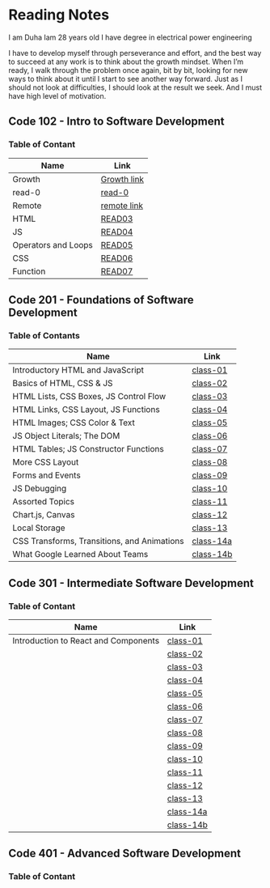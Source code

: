 # Reading Notes
I am Duha Iam 28 years old I have degree in electrical power engineering

I have to develop myself through perseverance and effort, and the best way to succeed at any work is to  think about the growth mindset. When I’m ready, I walk through the problem once again, bit by bit, looking for new ways to think about it until I start to see another way forward. Just as I should not look at difficulties, I should look at the result we seek. And I must have high level of motivation.



## Code 102 - Intro to Software Development


### Table of Contant 

Name | Link
------------ | -------------
Growth | [Growth link](https://duhaabughazleh.github.io/reading-notes/growth)
read-0 | [read-0](https://duhaabughazleh.github.io/reading-notes/read001)
Remote | [remote link](https://duhaabughazleh.github.io/reading-notes/read02)
HTML | [READ03](https://duhaabughazleh.github.io/reading-notes/read03)
JS | [READ04](https://duhaabughazleh.github.io/reading-notes/read04)
Operators and Loops | [READ05](https://duhaabughazleh.github.io/reading-notes/read05)
CSS | [READ06](https://duhaabughazleh.github.io/reading-notes/read06)
Function | [READ07](https://duhaabughazleh.github.io/reading-notes/read07)



## Code 201 - Foundations of Software Development


### Table of Contants


| Name        | Link        |
| ----------- | ----------- |
| Introductory HTML and JavaScript         | [class-01](https://duhaabughazleh.github.io/reading-notes/class-01)        |
| Basics of HTML, CSS & JS                 | [class-02](https://duhaabughazleh.github.io/reading-notes/class-02)        |
|  HTML Lists, CSS Boxes, JS Control Flow  | [class-03](https://duhaabughazleh.github.io/reading-notes/class-03)        |
|  HTML Links, CSS Layout, JS Functions    | [class-04]()        |
| HTML Images; CSS Color & Text            | [class-05]()        |
| JS Object Literals; The DOM              | [class-06]()        |
| HTML Tables; JS Constructor Functions    | [class-07]()        |
| More CSS Layout                          | [class-08]()        |
| Forms and Events                         | [class-09]()        |
|JS Debugging                              | [class-10]()        |
| Assorted Topics                          | [class-11]()        |
|  Chart.js, Canvas                        | [class-12]()        |
|Local Storage                             | [class-13]()        |
|CSS Transforms, Transitions, and Animations | [class-14a]()     |
| What Google Learned About Teams            | [class-14b]()     |




## Code 301 - Intermediate Software Development
### Table of Contant 


| Name        | Link        |
| ----------- | ----------- |
| Introduction to React and Components | [class-01](https://duhaabughazleh.github.io/reading-notes/301-class01)        |
|     | [class-02]()        |
|     | [class-03]()        |
|     | [class-04]()        |
|     | [class-05]()        |
|     | [class-06]()        |
|     | [class-07]()        |
|     | [class-08]()        |
|     | [class-09]()        |
|     | [class-10]()        |
|     | [class-11]()        |
|     | [class-12]()        |
|     | [class-13]()        |
|     | [class-14a]()     |
|     | [class-14b]()     |



## Code 401 - Advanced Software Development
### Table of Contant 

